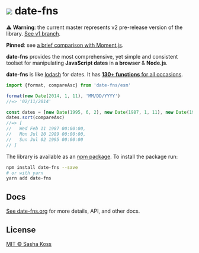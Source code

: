 # ![](https://cdn.rawgit.com/date-fns/date-fns/c5bcd92d04f14da194e6298101a6509b1c3b30f0/docs/logo.svg) date-fns

⚠️ **Warning**: the current master represents v2 pre-release version of the library. [See v1 branch](https://github.com/date-fns/date-fns/tree/v1).

**Pinned**: see [a brief comparison with Moment.js](https://github.com/date-fns/date-fns/issues/275#issuecomment-264934189).

**date-fns** provides the most comprehensive, yet simple and consistent toolset
for manipulating **JavaScript dates** in **a browser** & **Node.js**.

**date-fns** is like [lodash](https://lodash.com) for dates. It has
[**130+ functions** for all occasions](https://date-fns.org/docs/).

```js
import {format, compareAsc} from 'date-fns/esm'

format(new Date(2014, 1, 11), 'MM/DD/YYYY')
//=> '02/11/2014'

const dates = [new Date(1995, 6, 2), new Date(1987, 1, 11), new Date(1989, 6, 10)]
dates.sort(compareAsc)
//=> [
//   Wed Feb 11 1987 00:00:00,
//   Mon Jul 10 1989 00:00:00,
//   Sun Jul 02 1995 00:00:00
// ]
```

The library is available as an [npm package](https://www.npmjs.com/package/date-fns).
To install the package run:

```bash
npm install date-fns --save
# or with yarn
yarn add date-fns
```

## Docs

[See date-fns.org](https://date-fns.org/) for more details, API,
and other docs.

## License

[MIT © Sasha Koss](https://kossnocorp.mit-license.org/)
